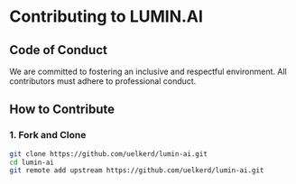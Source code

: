 # Contributing to LUMIN.AI

## Code of Conduct

We are committed to fostering an inclusive and respectful environment. All contributors must adhere to professional conduct.

## How to Contribute

### 1. Fork and Clone

```bash
git clone https://github.com/uelkerd/lumin-ai.git
cd lumin-ai
git remote add upstream https://github.com/uelkerd/lumin-ai.git
```
